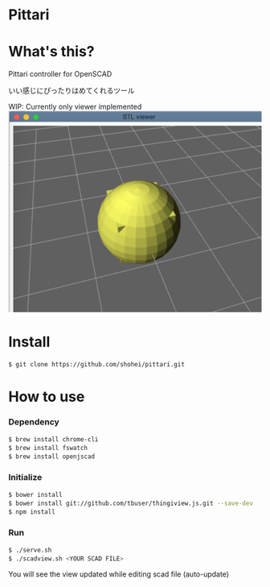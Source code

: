 Pittari
===

# What's this?
Pittari controller for OpenSCAD

いい感じにぴったりはめてくれるツール

WIP: Currently only viewer implemented
![screenshot](image.png)

# Install
```sh
$ git clone https://github.com/shohei/pittari.git
```

# How to use
### Dependency 
```sh
$ brew install chrome-cli 
$ brew install fswatch 
$ brew install openjscad 
```
### Initialize
```sh
$ bower install
$ bower install git://github.com/tbuser/thingiview.js.git --save-dev
$ npm install
```
### Run
```sh
$ ./serve.sh 
$ ./scadview.sh <YOUR SCAD FILE>
```
You will see the view updated while editing scad file (auto-update)
